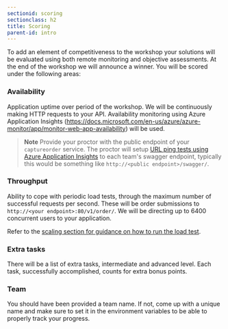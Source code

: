 ```yaml
---
sectionid: scoring
sectionclass: h2
title: Scoring
parent-id: intro
---
```


To add an element of competitiveness to the workshop your solutions will be evaluated using both remote monitoring and objective assessments. At the end of the workshop we will announce a winner. You will be scored under the following areas:

### Availability

Application uptime over period of the workshop. We will be continuously making HTTP requests to your API.
Availability monitoring using Azure Application Insights (<https://docs.microsoft.com/en-us/azure/azure-monitor/app/monitor-web-app-availability>) will be used.

> **Note** Provide your proctor with the public endpoint of your `captureorder` service. The proctor will setup [URL ping tests using Azure Application Insights](https://docs.microsoft.com/en-us/azure/application-insights/app-insights-monitor-web-app-availability) to each team's swagger endpoint, typically this would be something like `http://<public endpoint>/swagger/`.

### Throughput

Ability to cope with periodic load tests, through the maximum number of successful requests per second. These will be order submissions to `http://<your endpoint>:80/v1/order/`. We will be directing up to 6400 concurrent users to your application.

Refer to the [scaling section for guidance on how to run the load test](#scaling).

### Extra tasks

There will be a list of extra tasks, intermediate and advanced level. Each task, successfully accomplished, counts for extra bonus points.

### Team

You should have been provided a team name. If not, come up with a unique name and make sure to set it in the environment variables to be able to properly track your progress.